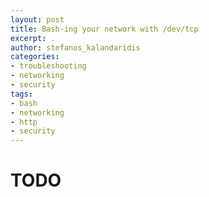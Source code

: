 ```yaml
---
layout: post
title: Bash-ing your network with /dev/tcp
excerpt: .
author: stefanos_kalandaridis
categories:
- troubleshooting
- networking
- security
tags:
- bash
- networking
- http
- security
---
```

# TODO